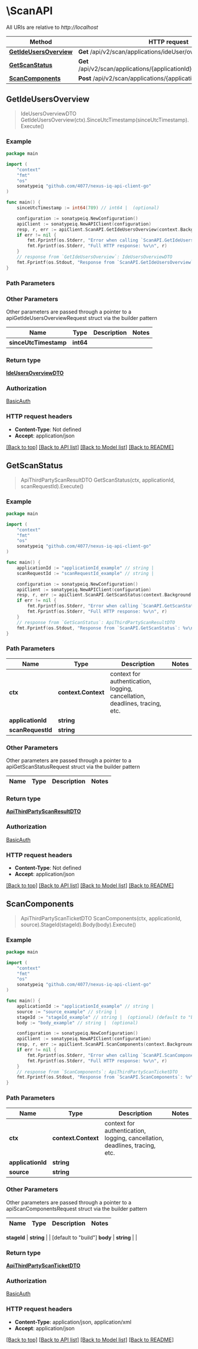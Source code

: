 # \ScanAPI

All URIs are relative to *http://localhost*

Method | HTTP request | Description
------------- | ------------- | -------------
[**GetIdeUsersOverview**](ScanAPI.md#GetIdeUsersOverview) | **Get** /api/v2/scan/applications/ideUser/overview | 
[**GetScanStatus**](ScanAPI.md#GetScanStatus) | **Get** /api/v2/scan/applications/{applicationId}/status/{scanRequestId} | 
[**ScanComponents**](ScanAPI.md#ScanComponents) | **Post** /api/v2/scan/applications/{applicationId}/sources/{source} | 



## GetIdeUsersOverview

> IdeUsersOverviewDTO GetIdeUsersOverview(ctx).SinceUtcTimestamp(sinceUtcTimestamp).Execute()



### Example

```go
package main

import (
	"context"
	"fmt"
	"os"
	sonatypeiq "github.com/4077/nexus-iq-api-client-go"
)

func main() {
	sinceUtcTimestamp := int64(789) // int64 |  (optional)

	configuration := sonatypeiq.NewConfiguration()
	apiClient := sonatypeiq.NewAPIClient(configuration)
	resp, r, err := apiClient.ScanAPI.GetIdeUsersOverview(context.Background()).SinceUtcTimestamp(sinceUtcTimestamp).Execute()
	if err != nil {
		fmt.Fprintf(os.Stderr, "Error when calling `ScanAPI.GetIdeUsersOverview``: %v\n", err)
		fmt.Fprintf(os.Stderr, "Full HTTP response: %v\n", r)
	}
	// response from `GetIdeUsersOverview`: IdeUsersOverviewDTO
	fmt.Fprintf(os.Stdout, "Response from `ScanAPI.GetIdeUsersOverview`: %v\n", resp)
}
```

### Path Parameters



### Other Parameters

Other parameters are passed through a pointer to a apiGetIdeUsersOverviewRequest struct via the builder pattern


Name | Type | Description  | Notes
------------- | ------------- | ------------- | -------------
 **sinceUtcTimestamp** | **int64** |  | 

### Return type

[**IdeUsersOverviewDTO**](IdeUsersOverviewDTO.md)

### Authorization

[BasicAuth](../README.md#BasicAuth)

### HTTP request headers

- **Content-Type**: Not defined
- **Accept**: application/json

[[Back to top]](#) [[Back to API list]](../README.md#documentation-for-api-endpoints)
[[Back to Model list]](../README.md#documentation-for-models)
[[Back to README]](../README.md)


## GetScanStatus

> ApiThirdPartyScanResultDTO GetScanStatus(ctx, applicationId, scanRequestId).Execute()



### Example

```go
package main

import (
	"context"
	"fmt"
	"os"
	sonatypeiq "github.com/4077/nexus-iq-api-client-go"
)

func main() {
	applicationId := "applicationId_example" // string | 
	scanRequestId := "scanRequestId_example" // string | 

	configuration := sonatypeiq.NewConfiguration()
	apiClient := sonatypeiq.NewAPIClient(configuration)
	resp, r, err := apiClient.ScanAPI.GetScanStatus(context.Background(), applicationId, scanRequestId).Execute()
	if err != nil {
		fmt.Fprintf(os.Stderr, "Error when calling `ScanAPI.GetScanStatus``: %v\n", err)
		fmt.Fprintf(os.Stderr, "Full HTTP response: %v\n", r)
	}
	// response from `GetScanStatus`: ApiThirdPartyScanResultDTO
	fmt.Fprintf(os.Stdout, "Response from `ScanAPI.GetScanStatus`: %v\n", resp)
}
```

### Path Parameters


Name | Type | Description  | Notes
------------- | ------------- | ------------- | -------------
**ctx** | **context.Context** | context for authentication, logging, cancellation, deadlines, tracing, etc.
**applicationId** | **string** |  | 
**scanRequestId** | **string** |  | 

### Other Parameters

Other parameters are passed through a pointer to a apiGetScanStatusRequest struct via the builder pattern


Name | Type | Description  | Notes
------------- | ------------- | ------------- | -------------



### Return type

[**ApiThirdPartyScanResultDTO**](ApiThirdPartyScanResultDTO.md)

### Authorization

[BasicAuth](../README.md#BasicAuth)

### HTTP request headers

- **Content-Type**: Not defined
- **Accept**: application/json

[[Back to top]](#) [[Back to API list]](../README.md#documentation-for-api-endpoints)
[[Back to Model list]](../README.md#documentation-for-models)
[[Back to README]](../README.md)


## ScanComponents

> ApiThirdPartyScanTicketDTO ScanComponents(ctx, applicationId, source).StageId(stageId).Body(body).Execute()



### Example

```go
package main

import (
	"context"
	"fmt"
	"os"
	sonatypeiq "github.com/4077/nexus-iq-api-client-go"
)

func main() {
	applicationId := "applicationId_example" // string | 
	source := "source_example" // string | 
	stageId := "stageId_example" // string |  (optional) (default to "build")
	body := "body_example" // string |  (optional)

	configuration := sonatypeiq.NewConfiguration()
	apiClient := sonatypeiq.NewAPIClient(configuration)
	resp, r, err := apiClient.ScanAPI.ScanComponents(context.Background(), applicationId, source).StageId(stageId).Body(body).Execute()
	if err != nil {
		fmt.Fprintf(os.Stderr, "Error when calling `ScanAPI.ScanComponents``: %v\n", err)
		fmt.Fprintf(os.Stderr, "Full HTTP response: %v\n", r)
	}
	// response from `ScanComponents`: ApiThirdPartyScanTicketDTO
	fmt.Fprintf(os.Stdout, "Response from `ScanAPI.ScanComponents`: %v\n", resp)
}
```

### Path Parameters


Name | Type | Description  | Notes
------------- | ------------- | ------------- | -------------
**ctx** | **context.Context** | context for authentication, logging, cancellation, deadlines, tracing, etc.
**applicationId** | **string** |  | 
**source** | **string** |  | 

### Other Parameters

Other parameters are passed through a pointer to a apiScanComponentsRequest struct via the builder pattern


Name | Type | Description  | Notes
------------- | ------------- | ------------- | -------------


 **stageId** | **string** |  | [default to &quot;build&quot;]
 **body** | **string** |  | 

### Return type

[**ApiThirdPartyScanTicketDTO**](ApiThirdPartyScanTicketDTO.md)

### Authorization

[BasicAuth](../README.md#BasicAuth)

### HTTP request headers

- **Content-Type**: application/json, application/xml
- **Accept**: application/json

[[Back to top]](#) [[Back to API list]](../README.md#documentation-for-api-endpoints)
[[Back to Model list]](../README.md#documentation-for-models)
[[Back to README]](../README.md)

